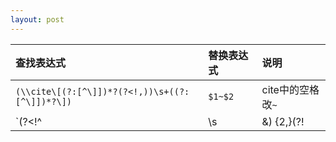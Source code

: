 ```yaml
---
layout: post
---
```


| 查找表达式 | 替换表达式 | 说明 |
| :-- | :-- | :-- |
| `(\\cite\[(?:[^\]])*?(?<!,))\s+((?:[^\]])*?\])` | `$1~$2` | cite中的空格改`~` |
| `(?<!^|\s|&) {2,}(?! |%|&|\\\\)` | ` ` | 删除连续的空格 |